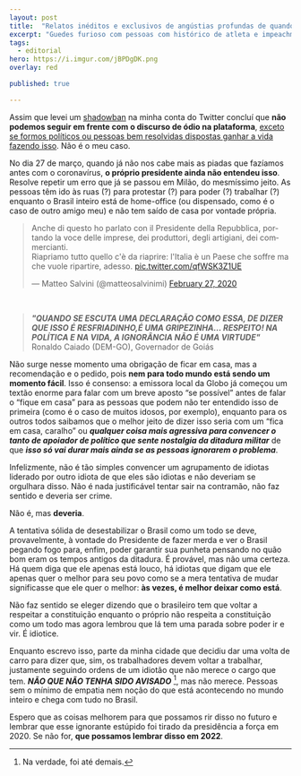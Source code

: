 ```yaml
---
layout: post
title:  "Relatos inéditos e exclusivos de angústias profundas de quando ainda respiro"
excerpt: "Guedes furioso com pessoas com histórico de atleta e impeachment que não vai sair nunca <br/><br/>"
tags:
  - editorial
hero: https://i.imgur.com/jBPDgDK.png
overlay: red

published: true

---
```


Assim que levei um [shadowban](https://guedes.ga/briel/2020/03/26/sim-eu-nao-fui-hackeado/) na minha conta do Twitter concluí que **não podemos seguir em frente com o discurso de ódio na plataforma**, [exceto se formos políticos ou pessoas bem resolvidas dispostas ganhar a vida fazendo isso](https://blog.twitter.com/en_us/topics/company/2018/world-leaders-and-twitter.html). Não é o meu caso.

No dia 27 de março, quando já não nos cabe mais as piadas que fazíamos antes com o coronavírus, **o próprio presidente ainda não entendeu isso**. Resolve repetir um erro que já se passou em Milão, do mesmíssimo jeito. As pessoas têm ido às ruas (?) para protestar (?) para poder (?) trabalhar (?) enquanto o Brasil inteiro está de home-office (ou dispensado, como é o caso de outro amigo meu) e não tem saído de casa por vontade própria.

<blockquote class="twitter-tweet"><p lang="it" dir="ltr">Anche di questo ho parlato con il Presidente della Repubblica, portando la voce delle imprese, dei produttori, degli artigiani, dei commercianti.<br>Riapriamo tutto quello c&#39;è da riaprire: l&#39;Italia è un Paese che soffre ma che vuole ripartire, adesso. <a href="https://t.co/qfWSK3Z1UE">pic.twitter.com/qfWSK3Z1UE</a></p>&mdash; Matteo Salvini (@matteosalvinimi) <a href="https://twitter.com/matteosalvinimi/status/1233046309466234880?ref_src=twsrc%5Etfw">February 27, 2020</a></blockquote> <script async src="https://platform.twitter.com/widgets.js" charset="utf-8"></script>
<br />

>***"QUANDO SE ESCUTA UMA DECLARAÇÃO COMO ESSA, DE DIZER QUE ISSO É RESFRIADINHO,É UMA GRIPEZINHA… RESPEITO! NA POLÍTICA E NA VIDA, A IGNORÂNCIA NÃO É UMA VIRTUDE"***<br /> Ronaldo Caiado (DEM-GO), Governador de Goiás

Não surge nesse momento uma obrigação de ficar em casa, mas a recomendação e o pedido, pois **nem para todo mundo está sendo um momento fácil**. Isso é consenso: a emissora local da Globo já começou um textão enorme para falar com um breve aposto “se possível” antes de falar o “fique em casa” para as pessoas que podem não ter entendido isso de primeira (como é o caso de muitos idosos, por exemplo), enquanto para os outros todos saibamos que o melhor jeito de dizer isso seria com um “fica em casa, caralho” ou ***qualquer coisa mais agressiva para convencer o tanto de apoiador de político que sente nostalgia da ditadura militar*** de que ***isso só vai durar mais ainda se as pessoas ignorarem o problema***.

Infelizmente, não é tão simples convencer um agrupamento de idiotas liderado por outro idiota de que eles são idiotas e não deveriam se orgulhara disso. Não é nada justificável tentar sair na contramão, não faz sentido e deveria ser crime.

Não é, mas **deveria**.

A tentativa sólida de desestabilizar o Brasil como um todo se deve, provavelmente, à vontade do Presidente de fazer merda e ver o Brasil pegando fogo para, enfim, poder garantir sua punheta pensando no quão bom eram os tempos antigos da ditadura. É provável, mas não uma certeza. Há quem diga que ele apenas está louco, há idiotas que digam que ele apenas quer o melhor para seu povo como se a mera tentativa de mudar significasse que ele quer o melhor: **às vezes, é melhor deixar como está**.

Não faz sentido se eleger dizendo que o brasileiro tem que voltar a respeitar a constituição enquanto o próprio não respeita a constituição como um todo mas agora lembrou que lá tem uma parada sobre poder ir e vir. É idiotice.

Enquanto escrevo isso, parte da minha cidade que decidiu dar uma volta de carro para dizer que, sim, os trabalhadores devem voltar a trabalhar, justamente seguindo ordens de um idiotão que não merece o cargo que tem. ***NÃO QUE NÃO TENHA SIDO AVISADO*** [^1], mas não merece. Pessoas sem o mínimo de empatia nem noção do que está acontecendo no mundo inteiro e chega com tudo no Brasil.

Espero que as coisas melhorem para que possamos rir disso no futuro e lembrar que esse ignorante estúpido foi tirado da presidência a força em 2020. Se não for, **que possamos lembrar disso em 2022**.

[^1]: Na verdade, foi até demais.